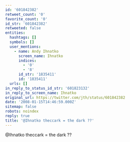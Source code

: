 ```yaml
---
id: '601842382'
retweet_count: '0'
favorite_count: '0'
id_str: '601842382'
retweeted: false
entities:
  hashtags: []
  symbols: []
  user_mentions:
    - name: Andy Ihnatko
      screen_name: Ihnatko
      indices:
        - '0'
        - '8'
      id_str: '1835411'
      id: '1835411'
  urls: []
in_reply_to_status_id_str: '601823132'
in_reply_to_screen_name: Ihnatko
original_url: https://twitter.com/jth/status/601842382
date: '2008-01-15T14:46:59.000Z'
sitemap: false
robots: noindex
reply: true
title: '@Ihnatko theccark = the dark ??'
---
```


@Ihnatko theccark = the dark ??